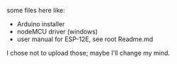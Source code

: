 some files here like:

- Arduino installer
- nodeMCU driver (windows)
- user manual for ESP-12E, see root Readme.md

I chose not to upload those; maybe I'll change my mind.
